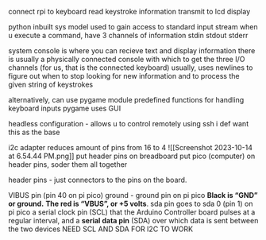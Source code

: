 connect rpi to keyboard
read keystroke information 
transmit to lcd display



python inbuilt sys model used to gain access to standard input stream
when u execute a command, have 3 channels of information
	stdin
	stdout
	stderr 

system console is where you can recieve text and display information 
	there is usually a physically connected console with which to get the three I/O channels (for us, that is the connected keyboard)
usually, uses newlines to figure out when to stop looking for new information and to process the given string of keystrokes

alternatively, can use pygame module
	predefined functions for handling keyboard inputs
	pygame uses GUI


headless configuration - 
	allows u to control remotely using ssh
	i def want this as the base



i2c adapter reduces amount of pins from 16 to 4
	![[Screenshot 2023-10-14 at 6.54.44 PM.png]]
put header pins on breadboard
put pico (computer) on header pins, soder them all together


header pins - just connectors to the pins on the board. 


VIBUS pin (pin 40 on pi pico)
ground - ground pin on pi pico 
**Black is “GND” or ground.** **The red is “VBUS”, or +5 volts**.
sda pin goes to sda 0 (pin 1) on pi pico 
	a serial clock pin (SCL) that the Arduino Controller board pulses at a regular interval, and a **serial data pin** (SDA) over which data is sent between the two devices
	NEED SCL AND SDA FOR I2C TO WORK 